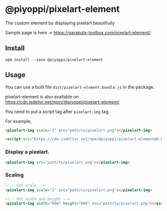 # @piyoppi/pixelart-element

The custom element by displaying pixelart beautifully

Sample page is here -> https://garakuta-toolbox.com/pixelart-element/

## Install

```
npm install --save @piyoppi/pixelart-element
```

## Usage

You can use a built file `dist/pixelart-element.bundle.js` in the package.

pixelart-element is also available on https://cdn.jsdelivr.net/npm/@piyoppi/pixelart-element/

You need to put a script tag after `pixelart-img` tag.

For example,
```html
<pixelart-img scale="2" src="path/to/pixelart.png"></pixelart-img>

<script src="https://cdn.jsdelivr.net/npm/@piyoppi/pixelart-element@0.0.5/dist/pixelart-element.bundle.js"></script>
```

### Display a pixelart.

```html
<pixelart-img src="path/to/pixelart.png"></pixelart-img>
```

### Scaling

```html
<!-- Set scale -->
<pixelart-img scale="2" src="path/to/pixelart.png"></pixelart-img>

<!-- Set width and height -->
<pixelart-img width="600" height="600" src="path/to/pixelart.png"></pixelart-img>
```
